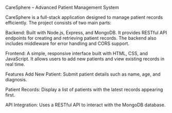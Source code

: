 CareSphere – Advanced Patient Management System

CareSphere is a full-stack application designed to manage patient records efficiently. The project consists of two main parts:

Backend:
Built with Node.js, Express, and MongoDB. It provides RESTful API endpoints for creating and retrieving patient records. The backend also includes middleware for error handling and CORS support.

Frontend:
A simple, responsive interface built with HTML, CSS, and JavaScript. It allows users to add new patients and view existing records in real time.

Features
Add New Patient:
Submit patient details such as name, age, and diagnosis.

Patient Records:
Display a list of patients with the latest records appearing first.

API Integration:
Uses a RESTful API to interact with the MongoDB database.
